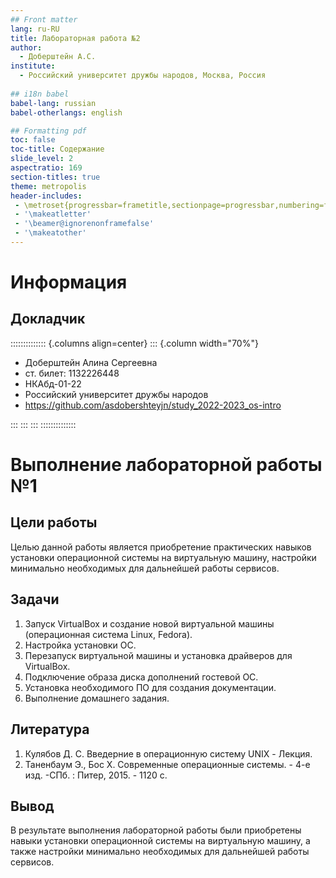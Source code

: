 ```yaml
---
## Front matter
lang: ru-RU
title: Лабораторная работа №2
author:
  - Доберштейн А.С.
institute:
  - Российский университет дружбы народов, Москва, Россия
  
## i18n babel
babel-lang: russian
babel-otherlangs: english

## Formatting pdf
toc: false
toc-title: Содержание
slide_level: 2
aspectratio: 169
section-titles: true
theme: metropolis
header-includes:
 - \metroset{progressbar=frametitle,sectionpage=progressbar,numbering=fraction}
 - '\makeatletter'
 - '\beamer@ignorenonframefalse'
 - '\makeatother'
---
```


# Информация

## Докладчик

:::::::::::::: {.columns align=center}
::: {.column width="70%"}

  * Доберштейн Алина Сергеевна
  * ст. билет: 1132226448
  * НКАбд-01-22
  * Российский университет дружбы народов
  * <https://github.com/asdobershteyjn/study_2022-2023_os-intro>

:::
::: 
:::
::::::::::::::

# Выполнение лабораторной работы №1

## Цели работы

Целью данной работы является приобретение практических навыков установки операционной системы на виртуальную машину, настройки минимально необходимых для дальнейшей работы сервисов.

## Задачи

1) Запуск VirtualBox и создание новой виртуальной машины (операционная система Linux, Fedora).
2) Настройка установки ОС.
3) Перезапуск виртуальной машины и установка драйверов для VirtualBox.
4) Подключение образа диска дополнений гостевой ОС.
5) Установка необходимого ПО для создания документации.
6) Выполнение домашнего задания.

## Литература

1. Кулябов Д. С. Введерние в операционную систему UNIX - Лекция.
2. Таненбаум Э., Бос Х. Современные операционные системы. - 4-е изд. -СПб. : Питер, 2015. - 1120 с.

## Вывод

В результате выполнения лабораторной работы были приобретены навыки установки операционной системы на виртуальную машину, а также настройки минимально необходимых для дальнейшей работы сервисов.

